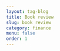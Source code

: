 ```yaml
---
layout: tag-blog
title: Book review
slug: book review
category: finance
menu: false
order: 1
---
```

